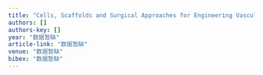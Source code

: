 ```yaml
---
title: "Cells, Scaffolds and Surgical Approaches for Engineering Vascularized Bone Tissue"
authors: []
authors-key: []
year: "数据暂缺"
article-link: "数据暂缺"
venue: "数据暂缺"
bibex: "数据暂缺"
---
```


